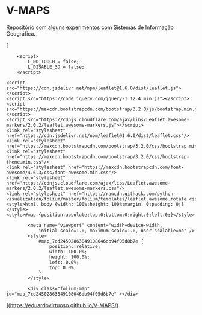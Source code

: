 # V-MAPS
Repositório com alguns experimentos com Sistemas de Informação Geográfica.

[<!DOCTYPE html>
<head>    
    <meta http-equiv="content-type" content="text/html; charset=UTF-8" />
    
        <script>
            L_NO_TOUCH = false;
            L_DISABLE_3D = false;
        </script>
    
    <script src="https://cdn.jsdelivr.net/npm/leaflet@1.6.0/dist/leaflet.js"></script>
    <script src="https://code.jquery.com/jquery-1.12.4.min.js"></script>
    <script src="https://maxcdn.bootstrapcdn.com/bootstrap/3.2.0/js/bootstrap.min.js"></script>
    <script src="https://cdnjs.cloudflare.com/ajax/libs/Leaflet.awesome-markers/2.0.2/leaflet.awesome-markers.js"></script>
    <link rel="stylesheet" href="https://cdn.jsdelivr.net/npm/leaflet@1.6.0/dist/leaflet.css"/>
    <link rel="stylesheet" href="https://maxcdn.bootstrapcdn.com/bootstrap/3.2.0/css/bootstrap.min.css"/>
    <link rel="stylesheet" href="https://maxcdn.bootstrapcdn.com/bootstrap/3.2.0/css/bootstrap-theme.min.css"/>
    <link rel="stylesheet" href="https://maxcdn.bootstrapcdn.com/font-awesome/4.6.3/css/font-awesome.min.css"/>
    <link rel="stylesheet" href="https://cdnjs.cloudflare.com/ajax/libs/Leaflet.awesome-markers/2.0.2/leaflet.awesome-markers.css"/>
    <link rel="stylesheet" href="https://rawcdn.githack.com/python-visualization/folium/master/folium/templates/leaflet.awesome.rotate.css"/>
    <style>html, body {width: 100%;height: 100%;margin: 0;padding: 0;}</style>
    <style>#map {position:absolute;top:0;bottom:0;right:0;left:0;}</style>
    
            <meta name="viewport" content="width=device-width,
                initial-scale=1.0, maximum-scale=1.0, user-scalable=no" />
            <style>
                #map_7cd24502863849108046db94f05d8b7e {
                    position: relative;
                    width: 100.0%;
                    height: 100.0%;
                    left: 0.0%;
                    top: 0.0%;
                }
            </style>
        
</head>
<body>    
    
            <div class="folium-map" id="map_7cd24502863849108046db94f05d8b7e" ></div>
        
</body>
<script>    
    
            var map_7cd24502863849108046db94f05d8b7e = L.map(
                "map_7cd24502863849108046db94f05d8b7e",
                {
                    center: [0, 0],
                    crs: L.CRS.EPSG3857,
                    zoom: 1,
                    zoomControl: true,
                    preferCanvas: false,
                    zoomStarts: 2,
                }
            );

            

        
    
            var tile_layer_84eeca99664c41eab4ffb76cb4c45119 = L.tileLayer(
                "https://{s}.tile.openstreetmap.org/{z}/{x}/{y}.png",
                {"attribution": "Data by \u0026copy; \u003ca href=\"http://openstreetmap.org\"\u003eOpenStreetMap\u003c/a\u003e, under \u003ca href=\"http://www.openstreetmap.org/copyright\"\u003eODbL\u003c/a\u003e.", "detectRetina": false, "maxNativeZoom": 18, "maxZoom": 18, "minZoom": 0, "noWrap": false, "opacity": 1, "subdomains": "abc", "tms": false}
            ).addTo(map_7cd24502863849108046db94f05d8b7e);
        
    
            var marker_78af07b5a43d49bf975f5a01c0670dbc = L.marker(
                [-29.97399055, -51.194029188293065],
                {}
            ).addTo(map_7cd24502863849108046db94f05d8b7e);
        
    
        var popup_c6107c8ed7714913bc638dde691ecddc = L.popup({"maxWidth": "100%"});

        
            var html_f5fc2ead35214876a435db95d52ef36e = $(`<div id="html_f5fc2ead35214876a435db95d52ef36e" style="width: 100.0%; height: 100.0%;">Arena do Grêmio</div>`)[0];
            popup_c6107c8ed7714913bc638dde691ecddc.setContent(html_f5fc2ead35214876a435db95d52ef36e);
        

        marker_78af07b5a43d49bf975f5a01c0670dbc.bindPopup(popup_c6107c8ed7714913bc638dde691ecddc)
        ;

        
    
    
            var marker_0199741d68ab4ceca6edb15fa96a8a07 = L.marker(
                [-27.6512563, -52.26489236225326],
                {}
            ).addTo(map_7cd24502863849108046db94f05d8b7e);
        
    
        var popup_fb651335b66b4535a3fb730bf550dc4b = L.popup({"maxWidth": "100%"});

        
            var html_5d60665d07484d009b60e50ddf705fe1 = $(`<div id="html_5d60665d07484d009b60e50ddf705fe1" style="width: 100.0%; height: 100.0%;">Colosso da Lagoa</div>`)[0];
            popup_fb651335b66b4535a3fb730bf550dc4b.setContent(html_5d60665d07484d009b60e50ddf705fe1);
        

        marker_0199741d68ab4ceca6edb15fa96a8a07.bindPopup(popup_fb651335b66b4535a3fb730bf550dc4b)
        ;

        
    
    
            var marker_cf4d7923d158481cb7fe82cfcd3d6a50 = L.marker(
                [-26.31685525, -48.83349956813208],
                {}
            ).addTo(map_7cd24502863849108046db94f05d8b7e);
        
    
        var popup_83d4717ae0514de5b04564c147cc99fc = L.popup({"maxWidth": "100%"});

        
            var html_aea7b71128fd421694a7fe9e472d374f = $(`<div id="html_aea7b71128fd421694a7fe9e472d374f" style="width: 100.0%; height: 100.0%;">Arena Joinville</div>`)[0];
            popup_83d4717ae0514de5b04564c147cc99fc.setContent(html_aea7b71128fd421694a7fe9e472d374f);
        

        marker_cf4d7923d158481cb7fe82cfcd3d6a50.bindPopup(popup_83d4717ae0514de5b04564c147cc99fc)
        ;

        
    
    
            var marker_d4b1e9902c394593a33d8f10b372ce98 = L.marker(
                [-29.1623097, -51.17623677246522],
                {}
            ).addTo(map_7cd24502863849108046db94f05d8b7e);
        
    
        var popup_4b7102e6d1b4421b82f81dd49d074dd1 = L.popup({"maxWidth": "100%"});

        
            var html_36dabaec4b4e49309ab71751d4e34c3b = $(`<div id="html_36dabaec4b4e49309ab71751d4e34c3b" style="width: 100.0%; height: 100.0%;">Alfredo Jaconi</div>`)[0];
            popup_4b7102e6d1b4421b82f81dd49d074dd1.setContent(html_36dabaec4b4e49309ab71751d4e34c3b);
        

        marker_d4b1e9902c394593a33d8f10b372ce98.bindPopup(popup_4b7102e6d1b4421b82f81dd49d074dd1)
        ;

        
    
    
            var marker_adadf2017b734391831756c5580b6938 = L.marker(
                [-28.684339100000003, -49.36767700483055],
                {}
            ).addTo(map_7cd24502863849108046db94f05d8b7e);
        
    
        var popup_8411c2acbc5d4291aa5d79aea3cb7f21 = L.popup({"maxWidth": "100%"});

        
            var html_e8e1efcc10554d39911ee2c53de572fc = $(`<div id="html_e8e1efcc10554d39911ee2c53de572fc" style="width: 100.0%; height: 100.0%;">Heriberto Hülse</div>`)[0];
            popup_8411c2acbc5d4291aa5d79aea3cb7f21.setContent(html_e8e1efcc10554d39911ee2c53de572fc);
        

        marker_adadf2017b734391831756c5580b6938.bindPopup(popup_8411c2acbc5d4291aa5d79aea3cb7f21)
        ;

        
    
    
            var marker_2e0704185447479592d7d1e3b43174ed = L.marker(
                [-27.58554625, -48.58646580892749],
                {}
            ).addTo(map_7cd24502863849108046db94f05d8b7e);
        
    
        var popup_195e680d9eb247b0889c07c6ab80dd9b = L.popup({"maxWidth": "100%"});

        
            var html_bea0905e6c3f4737a9fe85477e2e9b55 = $(`<div id="html_bea0905e6c3f4737a9fe85477e2e9b55" style="width: 100.0%; height: 100.0%;">Orlando Scarpelli</div>`)[0];
            popup_195e680d9eb247b0889c07c6ab80dd9b.setContent(html_bea0905e6c3f4737a9fe85477e2e9b55);
        

        marker_2e0704185447479592d7d1e3b43174ed.bindPopup(popup_195e680d9eb247b0889c07c6ab80dd9b)
        ;

        
    
    
            var marker_3e8f23cc358f4db495dc2bfa7be7d151 = L.marker(
                [-25.439483199999998, -49.25581718514153],
                {}
            ).addTo(map_7cd24502863849108046db94f05d8b7e);
        
    
        var popup_b37d05b4654249b9991c6d2b1110056e = L.popup({"maxWidth": "100%"});

        
            var html_9fb285fc0fd74926a04e11ae4a5be6df = $(`<div id="html_9fb285fc0fd74926a04e11ae4a5be6df" style="width: 100.0%; height: 100.0%;">Vila Capanema</div>`)[0];
            popup_b37d05b4654249b9991c6d2b1110056e.setContent(html_9fb285fc0fd74926a04e11ae4a5be6df);
        

        marker_3e8f23cc358f4db495dc2bfa7be7d151.bindPopup(popup_b37d05b4654249b9991c6d2b1110056e)
        ;

        
    
    
            var marker_dd748e33fd4d453eae6a2f476e154ace = L.marker(
                [-23.41415195, -51.93803540038412],
                {}
            ).addTo(map_7cd24502863849108046db94f05d8b7e);
        
    
        var popup_faa1ffb363c7469a8d1fff93e5c84b5d = L.popup({"maxWidth": "100%"});

        
            var html_c0f2457ec68747d9874037e73d6aca7a = $(`<div id="html_c0f2457ec68747d9874037e73d6aca7a" style="width: 100.0%; height: 100.0%;">Willie Davids</div>`)[0];
            popup_faa1ffb363c7469a8d1fff93e5c84b5d.setContent(html_c0f2457ec68747d9874037e73d6aca7a);
        

        marker_dd748e33fd4d453eae6a2f476e154ace.bindPopup(popup_faa1ffb363c7469a8d1fff93e5c84b5d)
        ;

        
    
    
            var marker_7a083865415f4b4488e653ceafc124bb = L.marker(
                [-27.10409255, -52.60698180721067],
                {}
            ).addTo(map_7cd24502863849108046db94f05d8b7e);
        
    
        var popup_f2a70ee5c08e4dd6a7e3a7b03c2d11dc = L.popup({"maxWidth": "100%"});

        
            var html_92d581c44bd14ea19d9b22a5214fc278 = $(`<div id="html_92d581c44bd14ea19d9b22a5214fc278" style="width: 100.0%; height: 100.0%;">Arena Condá</div>`)[0];
            popup_f2a70ee5c08e4dd6a7e3a7b03c2d11dc.setContent(html_92d581c44bd14ea19d9b22a5214fc278);
        

        marker_7a083865415f4b4488e653ceafc124bb.bindPopup(popup_f2a70ee5c08e4dd6a7e3a7b03c2d11dc)
        ;

        
    
    
            var marker_62864f6e724a46fe899a6e1e5adbf0af = L.marker(
                [-31.761068299999998, -52.33606216950615],
                {}
            ).addTo(map_7cd24502863849108046db94f05d8b7e);
        
    
        var popup_7c61d31ada4c4c1c99f216e66f386dae = L.popup({"maxWidth": "100%"});

        
            var html_9c3c6742d77647f8853ea16b43e8f483 = $(`<div id="html_9c3c6742d77647f8853ea16b43e8f483" style="width: 100.0%; height: 100.0%;">Boca do Lobo</div>`)[0];
            popup_7c61d31ada4c4c1c99f216e66f386dae.setContent(html_9c3c6742d77647f8853ea16b43e8f483);
        

        marker_62864f6e724a46fe899a6e1e5adbf0af.bindPopup(popup_7c61d31ada4c4c1c99f216e66f386dae)
        ;

        
    
    
            var marker_77c664aeaa88465ebdbe0169cfea7230 = L.marker(
                [-28.28263935, -52.376390700313806],
                {}
            ).addTo(map_7cd24502863849108046db94f05d8b7e);
        
    
        var popup_0a63d26d858f4734b907d7c372740cb3 = L.popup({"maxWidth": "100%"});

        
            var html_ac937387c48e4ac6b1ec559050d7a4be = $(`<div id="html_ac937387c48e4ac6b1ec559050d7a4be" style="width: 100.0%; height: 100.0%;">Vermelhão da Serra</div>`)[0];
            popup_0a63d26d858f4734b907d7c372740cb3.setContent(html_ac937387c48e4ac6b1ec559050d7a4be);
        

        marker_77c664aeaa88465ebdbe0169cfea7230.bindPopup(popup_0a63d26d858f4734b907d7c372740cb3)
        ;

        
    
    
            var marker_823ea3a8083245e5bb495aa3a61b15a9 = L.marker(
                [-29.1536159, -51.53660925529764],
                {}
            ).addTo(map_7cd24502863849108046db94f05d8b7e);
        
    
        var popup_f07c911feef84ba8a25937d78543a056 = L.popup({"maxWidth": "100%"});

        
            var html_7b4b65762f28450e92a6d77856548080 = $(`<div id="html_7b4b65762f28450e92a6d77856548080" style="width: 100.0%; height: 100.0%;">Montanha dos Vinhedos</div>`)[0];
            popup_f07c911feef84ba8a25937d78543a056.setContent(html_7b4b65762f28450e92a6d77856548080);
        

        marker_823ea3a8083245e5bb495aa3a61b15a9.bindPopup(popup_f07c911feef84ba8a25937d78543a056)
        ;

        
    
    
            var marker_555125d1dc4743fa8f2a0a0c4569c0ba = L.marker(
                [-25.116192400000003, -50.15657943685897],
                {}
            ).addTo(map_7cd24502863849108046db94f05d8b7e);
        
    
        var popup_35b2b95bab5d444b870a96a2f3c1247f = L.popup({"maxWidth": "100%"});

        
            var html_eb5ece89d8c44b4c82f25472fd81a124 = $(`<div id="html_eb5ece89d8c44b4c82f25472fd81a124" style="width: 100.0%; height: 100.0%;">Germano Krüger</div>`)[0];
            popup_35b2b95bab5d444b870a96a2f3c1247f.setContent(html_eb5ece89d8c44b4c82f25472fd81a124);
        

        marker_555125d1dc4743fa8f2a0a0c4569c0ba.bindPopup(popup_35b2b95bab5d444b870a96a2f3c1247f)
        ;

        
    
    
            var marker_b3b51e5059f3428e8d88d762cca3d12f = L.marker(
                [-30.0654898, -51.23491778159686],
                {}
            ).addTo(map_7cd24502863849108046db94f05d8b7e);
        
    
        var popup_8176df1b52284df386639f2aaf2a0426 = L.popup({"maxWidth": "100%"});

        
            var html_f3b2cdc34279402a8d846c0c3e481887 = $(`<div id="html_f3b2cdc34279402a8d846c0c3e481887" style="width: 100.0%; height: 100.0%;">Beira-Rio</div>`)[0];
            popup_8176df1b52284df386639f2aaf2a0426.setContent(html_f3b2cdc34279402a8d846c0c3e481887);
        

        marker_b3b51e5059f3428e8d88d762cca3d12f.bindPopup(popup_8176df1b52284df386639f2aaf2a0426)
        ;

        
    
    
            var marker_267ab79de34244e5bf35d417d407e1ec = L.marker(
                [-25.4484176, -49.27685626521088],
                {}
            ).addTo(map_7cd24502863849108046db94f05d8b7e);
        
    
        var popup_ac49102fef88410abab4e0a9a9c198c1 = L.popup({"maxWidth": "100%"});

        
            var html_f1704558d718493ba7789c9a4a5b1304 = $(`<div id="html_f1704558d718493ba7789c9a4a5b1304" style="width: 100.0%; height: 100.0%;">Arena da Baixada</div>`)[0];
            popup_ac49102fef88410abab4e0a9a9c198c1.setContent(html_f1704558d718493ba7789c9a4a5b1304);
        

        marker_267ab79de34244e5bf35d417d407e1ec.bindPopup(popup_ac49102fef88410abab4e0a9a9c198c1)
        ;

        
    
    
            var marker_4c321ac3feab4a28bb071795392c4731 = L.marker(
                [-25.421417650000002, -49.25972893497825],
                {}
            ).addTo(map_7cd24502863849108046db94f05d8b7e);
        
    
        var popup_1b9f9265dbac459a83cbaf766e66a56f = L.popup({"maxWidth": "100%"});

        
            var html_c40bf6e5a6b14ed1af81f512c400737f = $(`<div id="html_c40bf6e5a6b14ed1af81f512c400737f" style="width: 100.0%; height: 100.0%;">Couto Pereira</div>`)[0];
            popup_1b9f9265dbac459a83cbaf766e66a56f.setContent(html_c40bf6e5a6b14ed1af81f512c400737f);
        

        marker_4c321ac3feab4a28bb071795392c4731.bindPopup(popup_1b9f9265dbac459a83cbaf766e66a56f)
        ;

        
    
    
            var marker_fe6734accfce409192353fe6a9dbe3c5 = L.marker(
                [-23.283655, -51.1642694],
                {}
            ).addTo(map_7cd24502863849108046db94f05d8b7e);
        
    
        var popup_76d17267d2414a6892988a0be0c1a6bb = L.popup({"maxWidth": "100%"});

        
            var html_10a7c194e934486499fe8be2af54e852 = $(`<div id="html_10a7c194e934486499fe8be2af54e852" style="width: 100.0%; height: 100.0%;">Estádio do Café</div>`)[0];
            popup_76d17267d2414a6892988a0be0c1a6bb.setContent(html_10a7c194e934486499fe8be2af54e852);
        

        marker_fe6734accfce409192353fe6a9dbe3c5.bindPopup(popup_76d17267d2414a6892988a0be0c1a6bb)
        ;

        
    
    
            var marker_ef74c2bfa2c7462c95b1a72dd77e8469 = L.marker(
                [-24.9712386, -53.5060716],
                {}
            ).addTo(map_7cd24502863849108046db94f05d8b7e);
        
    
        var popup_850b47d550da4f18abc15cc1112c6385 = L.popup({"maxWidth": "100%"});

        
            var html_3214f8ce2ec04ce6a0796b957a4ade4d = $(`<div id="html_3214f8ce2ec04ce6a0796b957a4ade4d" style="width: 100.0%; height: 100.0%;">Regional Arnaldo Busatto</div>`)[0];
            popup_850b47d550da4f18abc15cc1112c6385.setContent(html_3214f8ce2ec04ce6a0796b957a4ade4d);
        

        marker_ef74c2bfa2c7462c95b1a72dd77e8469.bindPopup(popup_850b47d550da4f18abc15cc1112c6385)
        ;

        
    
    
            var marker_3fb8bec54cdb40f2abe19575b8541462 = L.marker(
                [-29.1670064, -51.1977841],
                {}
            ).addTo(map_7cd24502863849108046db94f05d8b7e);
        
    
        var popup_4cca133a1c5340cea73a7fb0fad27e2b = L.popup({"maxWidth": "100%"});

        
            var html_edd1c16c6eab4d60bc6fb4e8927ebfcf = $(`<div id="html_edd1c16c6eab4d60bc6fb4e8927ebfcf" style="width: 100.0%; height: 100.0%;">Centenário</div>`)[0];
            popup_4cca133a1c5340cea73a7fb0fad27e2b.setContent(html_edd1c16c6eab4d60bc6fb4e8927ebfcf);
        

        marker_3fb8bec54cdb40f2abe19575b8541462.bindPopup(popup_4cca133a1c5340cea73a7fb0fad27e2b)
        ;

        
    
    
            var marker_ab0d05d9b1a349da809fd1119fc937f1 = L.marker(
                [-27.6640339, -48.5386679],
                {}
            ).addTo(map_7cd24502863849108046db94f05d8b7e);
        
    
        var popup_b9574f2a9c0c419496b8defc7e9073e5 = L.popup({"maxWidth": "100%"});

        
            var html_6c70cb61ab094bca9d7bfa08ab9d8074 = $(`<div id="html_6c70cb61ab094bca9d7bfa08ab9d8074" style="width: 100.0%; height: 100.0%;">Ressacada</div>`)[0];
            popup_b9574f2a9c0c419496b8defc7e9073e5.setContent(html_6c70cb61ab094bca9d7bfa08ab9d8074);
        

        marker_ab0d05d9b1a349da809fd1119fc937f1.bindPopup(popup_b9574f2a9c0c419496b8defc7e9073e5)
        ;

        
    
    
            var marker_ed49444b7b10494dbfbcee806cfd14ae = L.marker(
                [-24.725387, -53.7542582],
                {}
            ).addTo(map_7cd24502863849108046db94f05d8b7e);
        
    
        var popup_7a528e0fab9b481db1d931811ff9a5dc = L.popup({"maxWidth": "100%"});

        
            var html_0f595a3e63624cdea4042e3edb22247b = $(`<div id="html_0f595a3e63624cdea4042e3edb22247b" style="width: 100.0%; height: 100.0%;">14 de Dezembro</div>`)[0];
            popup_7a528e0fab9b481db1d931811ff9a5dc.setContent(html_0f595a3e63624cdea4042e3edb22247b);
        

        marker_ed49444b7b10494dbfbcee806cfd14ae.bindPopup(popup_7a528e0fab9b481db1d931811ff9a5dc)
        ;

        
    
    
            var marker_ebf245630f5a4d0e89bd6f4fc501e552 = L.marker(
                [-25.5230817, -49.2320156],
                {}
            ).addTo(map_7cd24502863849108046db94f05d8b7e);
        
    
        var popup_22e509a76d824bf1bb5ed7cd400be7cd = L.popup({"maxWidth": "100%"});

        
            var html_79549dee3c4c49e58370ab726f6ca52a = $(`<div id="html_79549dee3c4c49e58370ab726f6ca52a" style="width: 100.0%; height: 100.0%;">Érton Coelho Queiroz</div>`)[0];
            popup_22e509a76d824bf1bb5ed7cd400be7cd.setContent(html_79549dee3c4c49e58370ab726f6ca52a);
        

        marker_ebf245630f5a4d0e89bd6f4fc501e552.bindPopup(popup_22e509a76d824bf1bb5ed7cd400be7cd)
        ;

        
    
    
            var marker_8d40fd544c554e4d9847d8e0bb9330f6 = L.marker(
                [-29.9103393, -51.1656685],
                {}
            ).addTo(map_7cd24502863849108046db94f05d8b7e);
        
    
        var popup_fec16ca8bc6e4dd486a51e0003c85279 = L.popup({"maxWidth": "100%"});

        
            var html_c9a3018cbe9d425db43572777ae3cdae = $(`<div id="html_c9a3018cbe9d425db43572777ae3cdae" style="width: 100.0%; height: 100.0%;">Complexo Esportivo da Ulbra</div>`)[0];
            popup_fec16ca8bc6e4dd486a51e0003c85279.setContent(html_c9a3018cbe9d425db43572777ae3cdae);
        

        marker_8d40fd544c554e4d9847d8e0bb9330f6.bindPopup(popup_fec16ca8bc6e4dd486a51e0003c85279)
        ;

        
    
    
            var marker_87bd7f3eb3b34a65aa8444bc4e8a03e8 = L.marker(
                [-29.97399055, -51.194029188293065],
                {}
            ).addTo(map_7cd24502863849108046db94f05d8b7e);
        
    
        var popup_55ebf9579dde47e8b19f7b277cee53ea = L.popup({"maxWidth": "100%"});

        
            var html_95b3ccdb69e44abd8fe7fcd26061d0a5 = $(`<div id="html_95b3ccdb69e44abd8fe7fcd26061d0a5" style="width: 100.0%; height: 100.0%;">Arena do Grêmio<br><br>Capacidade55662</div>`)[0];
            popup_55ebf9579dde47e8b19f7b277cee53ea.setContent(html_95b3ccdb69e44abd8fe7fcd26061d0a5);
        

        marker_87bd7f3eb3b34a65aa8444bc4e8a03e8.bindPopup(popup_55ebf9579dde47e8b19f7b277cee53ea)
        ;

        
    
    
            var marker_111db6191b7742cda724154e2335ef3a = L.marker(
                [-27.6512563, -52.26489236225326],
                {}
            ).addTo(map_7cd24502863849108046db94f05d8b7e);
        
    
        var popup_f2db335a848c4402a4079cbe1a0bcdf7 = L.popup({"maxWidth": "100%"});

        
            var html_6b2952c27e744a9a992cd08b7ba2492c = $(`<div id="html_6b2952c27e744a9a992cd08b7ba2492c" style="width: 100.0%; height: 100.0%;">Colosso da Lagoa<br><br>Capacidade22000</div>`)[0];
            popup_f2db335a848c4402a4079cbe1a0bcdf7.setContent(html_6b2952c27e744a9a992cd08b7ba2492c);
        

        marker_111db6191b7742cda724154e2335ef3a.bindPopup(popup_f2db335a848c4402a4079cbe1a0bcdf7)
        ;

        
    
    
            var marker_069d0e10edd444609a94393efffa346f = L.marker(
                [-26.31685525, -48.83349956813208],
                {}
            ).addTo(map_7cd24502863849108046db94f05d8b7e);
        
    
        var popup_98ea14be473a47eb881f9f6d445b344e = L.popup({"maxWidth": "100%"});

        
            var html_9f4bd3ee588942b7af51c4292eee90a8 = $(`<div id="html_9f4bd3ee588942b7af51c4292eee90a8" style="width: 100.0%; height: 100.0%;">Arena Joinville<br><br>Capacidade20160</div>`)[0];
            popup_98ea14be473a47eb881f9f6d445b344e.setContent(html_9f4bd3ee588942b7af51c4292eee90a8);
        

        marker_069d0e10edd444609a94393efffa346f.bindPopup(popup_98ea14be473a47eb881f9f6d445b344e)
        ;

        
    
    
            var marker_b8a495a442a6434aa2cedc28c55cd9b6 = L.marker(
                [-29.1623097, -51.17623677246522],
                {}
            ).addTo(map_7cd24502863849108046db94f05d8b7e);
        
    
        var popup_e01975a822864d59a0f888ac5a668125 = L.popup({"maxWidth": "100%"});

        
            var html_c1ce94efdbe2458aae4332f38c4694d5 = $(`<div id="html_c1ce94efdbe2458aae4332f38c4694d5" style="width: 100.0%; height: 100.0%;">Alfredo Jaconi<br><br>Capacidade19924</div>`)[0];
            popup_e01975a822864d59a0f888ac5a668125.setContent(html_c1ce94efdbe2458aae4332f38c4694d5);
        

        marker_b8a495a442a6434aa2cedc28c55cd9b6.bindPopup(popup_e01975a822864d59a0f888ac5a668125)
        ;

        
    
    
            var marker_51a25c820cfe4311873b8fa9b13b7be1 = L.marker(
                [-28.684339100000003, -49.36767700483055],
                {}
            ).addTo(map_7cd24502863849108046db94f05d8b7e);
        
    
        var popup_eb42d0d9b3944598a40d8b4741fd4992 = L.popup({"maxWidth": "100%"});

        
            var html_72d9812975bf4fa48ed5c23ec5ddac7a = $(`<div id="html_72d9812975bf4fa48ed5c23ec5ddac7a" style="width: 100.0%; height: 100.0%;">Heriberto Hülse<br><br>Capacidade19900</div>`)[0];
            popup_eb42d0d9b3944598a40d8b4741fd4992.setContent(html_72d9812975bf4fa48ed5c23ec5ddac7a);
        

        marker_51a25c820cfe4311873b8fa9b13b7be1.bindPopup(popup_eb42d0d9b3944598a40d8b4741fd4992)
        ;

        
    
    
            var marker_2815a0c5adea4634aac7dfeccb193eb5 = L.marker(
                [-27.58554625, -48.58646580892749],
                {}
            ).addTo(map_7cd24502863849108046db94f05d8b7e);
        
    
        var popup_f998b2682aea4b80b9d993cd99c8d10f = L.popup({"maxWidth": "100%"});

        
            var html_95cf26f88d1f4d63800fa881e6f24293 = $(`<div id="html_95cf26f88d1f4d63800fa881e6f24293" style="width: 100.0%; height: 100.0%;">Orlando Scarpelli<br><br>Capacidade19584</div>`)[0];
            popup_f998b2682aea4b80b9d993cd99c8d10f.setContent(html_95cf26f88d1f4d63800fa881e6f24293);
        

        marker_2815a0c5adea4634aac7dfeccb193eb5.bindPopup(popup_f998b2682aea4b80b9d993cd99c8d10f)
        ;

        
    
    
            var marker_b75d5536efe441aa90745bc758518e66 = L.marker(
                [-25.439483199999998, -49.25581718514153],
                {}
            ).addTo(map_7cd24502863849108046db94f05d8b7e);
        
    
        var popup_fa9a3fee26bc4385a1ca2ac481b288b2 = L.popup({"maxWidth": "100%"});

        
            var html_be26a76800384a7a8ace2ab8245e6fc4 = $(`<div id="html_be26a76800384a7a8ace2ab8245e6fc4" style="width: 100.0%; height: 100.0%;">Vila Capanema<br><br>Capacidade17140</div>`)[0];
            popup_fa9a3fee26bc4385a1ca2ac481b288b2.setContent(html_be26a76800384a7a8ace2ab8245e6fc4);
        

        marker_b75d5536efe441aa90745bc758518e66.bindPopup(popup_fa9a3fee26bc4385a1ca2ac481b288b2)
        ;

        
    
    
            var marker_c229256514744218ab3a76e6ec8c3a1d = L.marker(
                [-23.41415195, -51.93803540038412],
                {}
            ).addTo(map_7cd24502863849108046db94f05d8b7e);
        
    
        var popup_cc0b80f99b5e4693a0dac87257372058 = L.popup({"maxWidth": "100%"});

        
            var html_a5bc3fdbd79940c3bd73a6ea8c2e0791 = $(`<div id="html_a5bc3fdbd79940c3bd73a6ea8c2e0791" style="width: 100.0%; height: 100.0%;">Willie Davids<br><br>Capacidade16226</div>`)[0];
            popup_cc0b80f99b5e4693a0dac87257372058.setContent(html_a5bc3fdbd79940c3bd73a6ea8c2e0791);
        

        marker_c229256514744218ab3a76e6ec8c3a1d.bindPopup(popup_cc0b80f99b5e4693a0dac87257372058)
        ;

        
    
    
            var marker_70e785d2b2664d4c9f50b8f733190654 = L.marker(
                [-27.10409255, -52.60698180721067],
                {}
            ).addTo(map_7cd24502863849108046db94f05d8b7e);
        
    
        var popup_62f5b55b12854bfcba15bb26c1b05ade = L.popup({"maxWidth": "100%"});

        
            var html_6e3e3abb3caa406ba830e08dd789eee5 = $(`<div id="html_6e3e3abb3caa406ba830e08dd789eee5" style="width: 100.0%; height: 100.0%;">Arena Condá<br><br>Capacidade15765</div>`)[0];
            popup_62f5b55b12854bfcba15bb26c1b05ade.setContent(html_6e3e3abb3caa406ba830e08dd789eee5);
        

        marker_70e785d2b2664d4c9f50b8f733190654.bindPopup(popup_62f5b55b12854bfcba15bb26c1b05ade)
        ;

        
    
    
            var marker_810d9aa86a89417ab76f16ce828ab50e = L.marker(
                [-31.761068299999998, -52.33606216950615],
                {}
            ).addTo(map_7cd24502863849108046db94f05d8b7e);
        
    
        var popup_47af78cbd6d04a0ebacf2783b01bef40 = L.popup({"maxWidth": "100%"});

        
            var html_8efb97d1c8764f93ba4ef2fe10a6cef9 = $(`<div id="html_8efb97d1c8764f93ba4ef2fe10a6cef9" style="width: 100.0%; height: 100.0%;">Boca do Lobo<br><br>Capacidade15478</div>`)[0];
            popup_47af78cbd6d04a0ebacf2783b01bef40.setContent(html_8efb97d1c8764f93ba4ef2fe10a6cef9);
        

        marker_810d9aa86a89417ab76f16ce828ab50e.bindPopup(popup_47af78cbd6d04a0ebacf2783b01bef40)
        ;

        
    
    
            var marker_18f16c85e1414cccad7878415b61cd2e = L.marker(
                [-28.28263935, -52.376390700313806],
                {}
            ).addTo(map_7cd24502863849108046db94f05d8b7e);
        
    
        var popup_c16d79eb6c154174933ca4e82974660a = L.popup({"maxWidth": "100%"});

        
            var html_17ad794ed8b742069e44d4c2a3e5255a = $(`<div id="html_17ad794ed8b742069e44d4c2a3e5255a" style="width: 100.0%; height: 100.0%;">Vermelhão da Serra<br><br>Capacidade15000</div>`)[0];
            popup_c16d79eb6c154174933ca4e82974660a.setContent(html_17ad794ed8b742069e44d4c2a3e5255a);
        

        marker_18f16c85e1414cccad7878415b61cd2e.bindPopup(popup_c16d79eb6c154174933ca4e82974660a)
        ;

        
    
    
            var marker_cf57e39b22ba492789c98247e1192c0e = L.marker(
                [-29.1536159, -51.53660925529764],
                {}
            ).addTo(map_7cd24502863849108046db94f05d8b7e);
        
    
        var popup_0002d4ff2ec54c8fbe080e9f3906e7c6 = L.popup({"maxWidth": "100%"});

        
            var html_7da009cdbe204880a2fddeec5ecf6f53 = $(`<div id="html_7da009cdbe204880a2fddeec5ecf6f53" style="width: 100.0%; height: 100.0%;">Montanha dos Vinhedos<br><br>Capacidade12859</div>`)[0];
            popup_0002d4ff2ec54c8fbe080e9f3906e7c6.setContent(html_7da009cdbe204880a2fddeec5ecf6f53);
        

        marker_cf57e39b22ba492789c98247e1192c0e.bindPopup(popup_0002d4ff2ec54c8fbe080e9f3906e7c6)
        ;

        
    
    
            var marker_f1aefd4ddfe24f70b7d8175e9493e460 = L.marker(
                [-25.116192400000003, -50.15657943685897],
                {}
            ).addTo(map_7cd24502863849108046db94f05d8b7e);
        
    
        var popup_e478667a2b8e4c9dadf5578a64c0926c = L.popup({"maxWidth": "100%"});

        
            var html_4772fe9f95a44f249d8d89819d81d60e = $(`<div id="html_4772fe9f95a44f249d8d89819d81d60e" style="width: 100.0%; height: 100.0%;">Germano Krüger<br><br>Capacidade10632</div>`)[0];
            popup_e478667a2b8e4c9dadf5578a64c0926c.setContent(html_4772fe9f95a44f249d8d89819d81d60e);
        

        marker_f1aefd4ddfe24f70b7d8175e9493e460.bindPopup(popup_e478667a2b8e4c9dadf5578a64c0926c)
        ;

        
    
    
            var marker_45b9c51bd7c047b5a73eb66799d4623d = L.marker(
                [-30.0654898, -51.23491778159686],
                {}
            ).addTo(map_7cd24502863849108046db94f05d8b7e);
        
    
        var popup_bd6ea656a10141f9ab78f0bbf9b30b8e = L.popup({"maxWidth": "100%"});

        
            var html_36975566b4874b34bbe42ab5c265e189 = $(`<div id="html_36975566b4874b34bbe42ab5c265e189" style="width: 100.0%; height: 100.0%;">Beira-Rio<br><br>Capacidade50128</div>`)[0];
            popup_bd6ea656a10141f9ab78f0bbf9b30b8e.setContent(html_36975566b4874b34bbe42ab5c265e189);
        

        marker_45b9c51bd7c047b5a73eb66799d4623d.bindPopup(popup_bd6ea656a10141f9ab78f0bbf9b30b8e)
        ;

        
    
    
            var marker_70e7c7b038a24984bb3672018cef7bdd = L.marker(
                [-25.4484176, -49.27685626521088],
                {}
            ).addTo(map_7cd24502863849108046db94f05d8b7e);
        
    
        var popup_5473521a43444e31bcb993e89d6c140a = L.popup({"maxWidth": "100%"});

        
            var html_8a6207ee48ec436f9c77eaabfe0de054 = $(`<div id="html_8a6207ee48ec436f9c77eaabfe0de054" style="width: 100.0%; height: 100.0%;">Arena da Baixada<br><br>Capacidade42372</div>`)[0];
            popup_5473521a43444e31bcb993e89d6c140a.setContent(html_8a6207ee48ec436f9c77eaabfe0de054);
        

        marker_70e7c7b038a24984bb3672018cef7bdd.bindPopup(popup_5473521a43444e31bcb993e89d6c140a)
        ;

        
    
    
            var marker_30c1cc4409ca4c819eb1c8e9f97b9b64 = L.marker(
                [-25.421417650000002, -49.25972893497825],
                {}
            ).addTo(map_7cd24502863849108046db94f05d8b7e);
        
    
        var popup_b642a9c0f3d649c4bb7342508ad3003d = L.popup({"maxWidth": "100%"});

        
            var html_ab00a0e3fdb241db85234bf7dd531dd5 = $(`<div id="html_ab00a0e3fdb241db85234bf7dd531dd5" style="width: 100.0%; height: 100.0%;">Couto Pereira<br><br>Capacidade40501</div>`)[0];
            popup_b642a9c0f3d649c4bb7342508ad3003d.setContent(html_ab00a0e3fdb241db85234bf7dd531dd5);
        

        marker_30c1cc4409ca4c819eb1c8e9f97b9b64.bindPopup(popup_b642a9c0f3d649c4bb7342508ad3003d)
        ;

        
    
    
            var marker_e351d77738d54117b15ddeb4f9975442 = L.marker(
                [-23.283655, -51.1642694],
                {}
            ).addTo(map_7cd24502863849108046db94f05d8b7e);
        
    
        var popup_7c11f4131d194399a43aaa448130b1bd = L.popup({"maxWidth": "100%"});

        
            var html_7924f6242be441afb968c08caa6bf171 = $(`<div id="html_7924f6242be441afb968c08caa6bf171" style="width: 100.0%; height: 100.0%;">Estádio do Café<br><br>Capacidade30000</div>`)[0];
            popup_7c11f4131d194399a43aaa448130b1bd.setContent(html_7924f6242be441afb968c08caa6bf171);
        

        marker_e351d77738d54117b15ddeb4f9975442.bindPopup(popup_7c11f4131d194399a43aaa448130b1bd)
        ;

        
    
    
            var marker_4b7a47b17fd843c6a6803c6da5b67a2c = L.marker(
                [-24.9712386, -53.5060716],
                {}
            ).addTo(map_7cd24502863849108046db94f05d8b7e);
        
    
        var popup_af948426f8bd44b6a237779a2fbda674 = L.popup({"maxWidth": "100%"});

        
            var html_4a283ccaf3884bfe9a401c4a4b920810 = $(`<div id="html_4a283ccaf3884bfe9a401c4a4b920810" style="width: 100.0%; height: 100.0%;">Regional Arnaldo Busatto<br><br>Capacidade25000</div>`)[0];
            popup_af948426f8bd44b6a237779a2fbda674.setContent(html_4a283ccaf3884bfe9a401c4a4b920810);
        

        marker_4b7a47b17fd843c6a6803c6da5b67a2c.bindPopup(popup_af948426f8bd44b6a237779a2fbda674)
        ;

        
    
    
            var marker_d338425f396f4550b18f083614c8e3dd = L.marker(
                [-29.1670064, -51.1977841],
                {}
            ).addTo(map_7cd24502863849108046db94f05d8b7e);
        
    
        var popup_199977d3f29640008bf0f89dc3828696 = L.popup({"maxWidth": "100%"});

        
            var html_7d9dda490566452885bd27b6d7cd6476 = $(`<div id="html_7d9dda490566452885bd27b6d7cd6476" style="width: 100.0%; height: 100.0%;">Centenário<br><br>Capacidade22131</div>`)[0];
            popup_199977d3f29640008bf0f89dc3828696.setContent(html_7d9dda490566452885bd27b6d7cd6476);
        

        marker_d338425f396f4550b18f083614c8e3dd.bindPopup(popup_199977d3f29640008bf0f89dc3828696)
        ;

        
    
    
            var marker_d989f7c96c084bf2b3f3cf733586e42b = L.marker(
                [-27.6640339, -48.5386679],
                {}
            ).addTo(map_7cd24502863849108046db94f05d8b7e);
        
    
        var popup_ebd057634d674f389086323033c1d53f = L.popup({"maxWidth": "100%"});

        
            var html_530079adcf294cbd84c50ef8b89223e5 = $(`<div id="html_530079adcf294cbd84c50ef8b89223e5" style="width: 100.0%; height: 100.0%;">Ressacada<br><br>Capacidade17826</div>`)[0];
            popup_ebd057634d674f389086323033c1d53f.setContent(html_530079adcf294cbd84c50ef8b89223e5);
        

        marker_d989f7c96c084bf2b3f3cf733586e42b.bindPopup(popup_ebd057634d674f389086323033c1d53f)
        ;

        
    
    
            var marker_9c9d80e3d4294503a07b3e1f34c2b2c2 = L.marker(
                [-24.725387, -53.7542582],
                {}
            ).addTo(map_7cd24502863849108046db94f05d8b7e);
        
    
        var popup_1c20c5483788481886e72783e62f1e18 = L.popup({"maxWidth": "100%"});

        
            var html_d64e9e6c78114cad891d1971d1ca19fa = $(`<div id="html_d64e9e6c78114cad891d1971d1ca19fa" style="width: 100.0%; height: 100.0%;">14 de Dezembro<br><br>Capacidade12500</div>`)[0];
            popup_1c20c5483788481886e72783e62f1e18.setContent(html_d64e9e6c78114cad891d1971d1ca19fa);
        

        marker_9c9d80e3d4294503a07b3e1f34c2b2c2.bindPopup(popup_1c20c5483788481886e72783e62f1e18)
        ;

        
    
    
            var marker_51f11959aca54e238d9aa405dd8982e3 = L.marker(
                [-25.5230817, -49.2320156],
                {}
            ).addTo(map_7cd24502863849108046db94f05d8b7e);
        
    
        var popup_d4e11f2bbd454b31ab018f560292b0a9 = L.popup({"maxWidth": "100%"});

        
            var html_fac3dcc8e9484e73acc6687e5c369fb7 = $(`<div id="html_fac3dcc8e9484e73acc6687e5c369fb7" style="width: 100.0%; height: 100.0%;">Érton Coelho Queiroz<br><br>Capacidade10000</div>`)[0];
            popup_d4e11f2bbd454b31ab018f560292b0a9.setContent(html_fac3dcc8e9484e73acc6687e5c369fb7);
        

        marker_51f11959aca54e238d9aa405dd8982e3.bindPopup(popup_d4e11f2bbd454b31ab018f560292b0a9)
        ;

        
    
    
            var marker_f350e424c1854ee9858d57eec5ad9530 = L.marker(
                [-29.9103393, -51.1656685],
                {}
            ).addTo(map_7cd24502863849108046db94f05d8b7e);
        
    
        var popup_c1880c5029d041518fe47ee5102e8f89 = L.popup({"maxWidth": "100%"});

        
            var html_883a8dad22b944af98a63fc2c8cd2603 = $(`<div id="html_883a8dad22b944af98a63fc2c8cd2603" style="width: 100.0%; height: 100.0%;">Complexo Esportivo da Ulbra<br><br>Capacidade10000</div>`)[0];
            popup_c1880c5029d041518fe47ee5102e8f89.setContent(html_883a8dad22b944af98a63fc2c8cd2603);
        

        marker_f350e424c1854ee9858d57eec5ad9530.bindPopup(popup_c1880c5029d041518fe47ee5102e8f89)
        ;

        
    
    
            var marker_c263d29aec4a468fad117c1f61432076 = L.marker(
                [-29.97399055, -51.194029188293065],
                {}
            ).addTo(map_7cd24502863849108046db94f05d8b7e);
        
    
        var popup_60ec3830d4c14a038109780704580d02 = L.popup({"maxWidth": "100%"});

        
            var html_2757608bbece4d9a8dab70b059a23261 = $(`<div id="html_2757608bbece4d9a8dab70b059a23261" style="width: 100.0%; height: 100.0%;">Arena do Grêmio<br><br>Capacidade: 55662</div>`)[0];
            popup_60ec3830d4c14a038109780704580d02.setContent(html_2757608bbece4d9a8dab70b059a23261);
        

        marker_c263d29aec4a468fad117c1f61432076.bindPopup(popup_60ec3830d4c14a038109780704580d02)
        ;

        
    
    
            var marker_5500531167a544ebbb5cd7e61c515e12 = L.marker(
                [-27.6512563, -52.26489236225326],
                {}
            ).addTo(map_7cd24502863849108046db94f05d8b7e);
        
    
        var popup_adbd11549af1477b805e0c8d3f764fd3 = L.popup({"maxWidth": "100%"});

        
            var html_e715ae7c05c04178b012f5975240ceaa = $(`<div id="html_e715ae7c05c04178b012f5975240ceaa" style="width: 100.0%; height: 100.0%;">Colosso da Lagoa<br><br>Capacidade: 22000</div>`)[0];
            popup_adbd11549af1477b805e0c8d3f764fd3.setContent(html_e715ae7c05c04178b012f5975240ceaa);
        

        marker_5500531167a544ebbb5cd7e61c515e12.bindPopup(popup_adbd11549af1477b805e0c8d3f764fd3)
        ;

        
    
    
            var marker_4e08e858f89d46b186e15563bc42611c = L.marker(
                [-26.31685525, -48.83349956813208],
                {}
            ).addTo(map_7cd24502863849108046db94f05d8b7e);
        
    
        var popup_6eeaa14d9c8747cfa1b54fbaa1600dd8 = L.popup({"maxWidth": "100%"});

        
            var html_f609c746db4d4fc1af19c25da3b36d69 = $(`<div id="html_f609c746db4d4fc1af19c25da3b36d69" style="width: 100.0%; height: 100.0%;">Arena Joinville<br><br>Capacidade: 20160</div>`)[0];
            popup_6eeaa14d9c8747cfa1b54fbaa1600dd8.setContent(html_f609c746db4d4fc1af19c25da3b36d69);
        

        marker_4e08e858f89d46b186e15563bc42611c.bindPopup(popup_6eeaa14d9c8747cfa1b54fbaa1600dd8)
        ;

        
    
    
            var marker_751cd26c7cbb49c39be84584bd98e26f = L.marker(
                [-29.1623097, -51.17623677246522],
                {}
            ).addTo(map_7cd24502863849108046db94f05d8b7e);
        
    
        var popup_0439d81951374b95a036514df7080e94 = L.popup({"maxWidth": "100%"});

        
            var html_c9a939d98b824149841fbc0a2b60d6ac = $(`<div id="html_c9a939d98b824149841fbc0a2b60d6ac" style="width: 100.0%; height: 100.0%;">Alfredo Jaconi<br><br>Capacidade: 19924</div>`)[0];
            popup_0439d81951374b95a036514df7080e94.setContent(html_c9a939d98b824149841fbc0a2b60d6ac);
        

        marker_751cd26c7cbb49c39be84584bd98e26f.bindPopup(popup_0439d81951374b95a036514df7080e94)
        ;

        
    
    
            var marker_bbccb6a54a244bc0adc95c0b83375edc = L.marker(
                [-28.684339100000003, -49.36767700483055],
                {}
            ).addTo(map_7cd24502863849108046db94f05d8b7e);
        
    
        var popup_af844f3a04f640ecb85f787afd55544a = L.popup({"maxWidth": "100%"});

        
            var html_eedb056ea29b4becb0b66bff1b1af358 = $(`<div id="html_eedb056ea29b4becb0b66bff1b1af358" style="width: 100.0%; height: 100.0%;">Heriberto Hülse<br><br>Capacidade: 19900</div>`)[0];
            popup_af844f3a04f640ecb85f787afd55544a.setContent(html_eedb056ea29b4becb0b66bff1b1af358);
        

        marker_bbccb6a54a244bc0adc95c0b83375edc.bindPopup(popup_af844f3a04f640ecb85f787afd55544a)
        ;

        
    
    
            var marker_a8866ac9256a4199977c4c323aeff218 = L.marker(
                [-27.58554625, -48.58646580892749],
                {}
            ).addTo(map_7cd24502863849108046db94f05d8b7e);
        
    
        var popup_d22ba9c11217495d97d9908f92c1c6fd = L.popup({"maxWidth": "100%"});

        
            var html_d39c0c6b0fc446a2859aefa7b49160c9 = $(`<div id="html_d39c0c6b0fc446a2859aefa7b49160c9" style="width: 100.0%; height: 100.0%;">Orlando Scarpelli<br><br>Capacidade: 19584</div>`)[0];
            popup_d22ba9c11217495d97d9908f92c1c6fd.setContent(html_d39c0c6b0fc446a2859aefa7b49160c9);
        

        marker_a8866ac9256a4199977c4c323aeff218.bindPopup(popup_d22ba9c11217495d97d9908f92c1c6fd)
        ;

        
    
    
            var marker_93d59be491b84fe49ddd5e4c4f9d8cd8 = L.marker(
                [-25.439483199999998, -49.25581718514153],
                {}
            ).addTo(map_7cd24502863849108046db94f05d8b7e);
        
    
        var popup_c836de065a994c9e80d9da438fd4be49 = L.popup({"maxWidth": "100%"});

        
            var html_cac4fb07eefc4598a502137f8fe3e7a3 = $(`<div id="html_cac4fb07eefc4598a502137f8fe3e7a3" style="width: 100.0%; height: 100.0%;">Vila Capanema<br><br>Capacidade: 17140</div>`)[0];
            popup_c836de065a994c9e80d9da438fd4be49.setContent(html_cac4fb07eefc4598a502137f8fe3e7a3);
        

        marker_93d59be491b84fe49ddd5e4c4f9d8cd8.bindPopup(popup_c836de065a994c9e80d9da438fd4be49)
        ;

        
    
    
            var marker_391a5a6c19cc4420b82f5d0508c117ea = L.marker(
                [-23.41415195, -51.93803540038412],
                {}
            ).addTo(map_7cd24502863849108046db94f05d8b7e);
        
    
        var popup_9407d86addad40b8bbc3d11960e01c79 = L.popup({"maxWidth": "100%"});

        
            var html_856a926c57b7464ba35f9a7c77db076a = $(`<div id="html_856a926c57b7464ba35f9a7c77db076a" style="width: 100.0%; height: 100.0%;">Willie Davids<br><br>Capacidade: 16226</div>`)[0];
            popup_9407d86addad40b8bbc3d11960e01c79.setContent(html_856a926c57b7464ba35f9a7c77db076a);
        

        marker_391a5a6c19cc4420b82f5d0508c117ea.bindPopup(popup_9407d86addad40b8bbc3d11960e01c79)
        ;

        
    
    
            var marker_0359f5fe82e4491bbebfad05a68d682e = L.marker(
                [-27.10409255, -52.60698180721067],
                {}
            ).addTo(map_7cd24502863849108046db94f05d8b7e);
        
    
        var popup_c360e9d1811b4bb5a044a91bbdbafa7a = L.popup({"maxWidth": "100%"});

        
            var html_033dfe8a71aa424d86adb6c63c681e7d = $(`<div id="html_033dfe8a71aa424d86adb6c63c681e7d" style="width: 100.0%; height: 100.0%;">Arena Condá<br><br>Capacidade: 15765</div>`)[0];
            popup_c360e9d1811b4bb5a044a91bbdbafa7a.setContent(html_033dfe8a71aa424d86adb6c63c681e7d);
        

        marker_0359f5fe82e4491bbebfad05a68d682e.bindPopup(popup_c360e9d1811b4bb5a044a91bbdbafa7a)
        ;

        
    
    
            var marker_95d4f4f1fe384528b2b0607aad70863e = L.marker(
                [-31.761068299999998, -52.33606216950615],
                {}
            ).addTo(map_7cd24502863849108046db94f05d8b7e);
        
    
        var popup_0cf8b920dfda47b1bc721ffc398568ba = L.popup({"maxWidth": "100%"});

        
            var html_34c0540205154b04a09176cc12add902 = $(`<div id="html_34c0540205154b04a09176cc12add902" style="width: 100.0%; height: 100.0%;">Boca do Lobo<br><br>Capacidade: 15478</div>`)[0];
            popup_0cf8b920dfda47b1bc721ffc398568ba.setContent(html_34c0540205154b04a09176cc12add902);
        

        marker_95d4f4f1fe384528b2b0607aad70863e.bindPopup(popup_0cf8b920dfda47b1bc721ffc398568ba)
        ;

        
    
    
            var marker_fe4f11ba9aab4d4a9afcf19c02c51e9f = L.marker(
                [-28.28263935, -52.376390700313806],
                {}
            ).addTo(map_7cd24502863849108046db94f05d8b7e);
        
    
        var popup_1b30492a1aa64a9cbe23cbd2a633f147 = L.popup({"maxWidth": "100%"});

        
            var html_e1006e9415f64e469fa028a369118c6e = $(`<div id="html_e1006e9415f64e469fa028a369118c6e" style="width: 100.0%; height: 100.0%;">Vermelhão da Serra<br><br>Capacidade: 15000</div>`)[0];
            popup_1b30492a1aa64a9cbe23cbd2a633f147.setContent(html_e1006e9415f64e469fa028a369118c6e);
        

        marker_fe4f11ba9aab4d4a9afcf19c02c51e9f.bindPopup(popup_1b30492a1aa64a9cbe23cbd2a633f147)
        ;

        
    
    
            var marker_5492aa905d5748229024f95468972361 = L.marker(
                [-29.1536159, -51.53660925529764],
                {}
            ).addTo(map_7cd24502863849108046db94f05d8b7e);
        
    
        var popup_193923d03b6f4dc18098ac4eb9df03c1 = L.popup({"maxWidth": "100%"});

        
            var html_878c8dcde8954a82aaad96cad8104109 = $(`<div id="html_878c8dcde8954a82aaad96cad8104109" style="width: 100.0%; height: 100.0%;">Montanha dos Vinhedos<br><br>Capacidade: 12859</div>`)[0];
            popup_193923d03b6f4dc18098ac4eb9df03c1.setContent(html_878c8dcde8954a82aaad96cad8104109);
        

        marker_5492aa905d5748229024f95468972361.bindPopup(popup_193923d03b6f4dc18098ac4eb9df03c1)
        ;

        
    
    
            var marker_1447a4f94e904b62a2a6929973f00500 = L.marker(
                [-25.116192400000003, -50.15657943685897],
                {}
            ).addTo(map_7cd24502863849108046db94f05d8b7e);
        
    
        var popup_f83dd24a81d1477fb8e6704c5a99d549 = L.popup({"maxWidth": "100%"});

        
            var html_ea52c2cf5c904d8b99054ae9f4dbd380 = $(`<div id="html_ea52c2cf5c904d8b99054ae9f4dbd380" style="width: 100.0%; height: 100.0%;">Germano Krüger<br><br>Capacidade: 10632</div>`)[0];
            popup_f83dd24a81d1477fb8e6704c5a99d549.setContent(html_ea52c2cf5c904d8b99054ae9f4dbd380);
        

        marker_1447a4f94e904b62a2a6929973f00500.bindPopup(popup_f83dd24a81d1477fb8e6704c5a99d549)
        ;

        
    
    
            var marker_7354ccc39fd742dc82d97c988524da29 = L.marker(
                [-30.0654898, -51.23491778159686],
                {}
            ).addTo(map_7cd24502863849108046db94f05d8b7e);
        
    
        var popup_163c2517606a4ce2852d6804d29d4e2a = L.popup({"maxWidth": "100%"});

        
            var html_15c7f93977e642f2bc0e7030c8a02905 = $(`<div id="html_15c7f93977e642f2bc0e7030c8a02905" style="width: 100.0%; height: 100.0%;">Beira-Rio<br><br>Capacidade: 50128</div>`)[0];
            popup_163c2517606a4ce2852d6804d29d4e2a.setContent(html_15c7f93977e642f2bc0e7030c8a02905);
        

        marker_7354ccc39fd742dc82d97c988524da29.bindPopup(popup_163c2517606a4ce2852d6804d29d4e2a)
        ;

        
    
    
            var marker_9f5fec7483db436db6eb3f7b13a06b40 = L.marker(
                [-25.4484176, -49.27685626521088],
                {}
            ).addTo(map_7cd24502863849108046db94f05d8b7e);
        
    
        var popup_a2ceac6c63c1418cb1df80fc3356f143 = L.popup({"maxWidth": "100%"});

        
            var html_bf4e7d0e9e844f8f8936392cd92ef992 = $(`<div id="html_bf4e7d0e9e844f8f8936392cd92ef992" style="width: 100.0%; height: 100.0%;">Arena da Baixada<br><br>Capacidade: 42372</div>`)[0];
            popup_a2ceac6c63c1418cb1df80fc3356f143.setContent(html_bf4e7d0e9e844f8f8936392cd92ef992);
        

        marker_9f5fec7483db436db6eb3f7b13a06b40.bindPopup(popup_a2ceac6c63c1418cb1df80fc3356f143)
        ;

        
    
    
            var marker_127d708e57f14f65a856d4e766927033 = L.marker(
                [-25.421417650000002, -49.25972893497825],
                {}
            ).addTo(map_7cd24502863849108046db94f05d8b7e);
        
    
        var popup_0d8125ee1dfb4274a42e5645f066f1d5 = L.popup({"maxWidth": "100%"});

        
            var html_22414c8f0f2d4379b22f946b5a7dbe29 = $(`<div id="html_22414c8f0f2d4379b22f946b5a7dbe29" style="width: 100.0%; height: 100.0%;">Couto Pereira<br><br>Capacidade: 40501</div>`)[0];
            popup_0d8125ee1dfb4274a42e5645f066f1d5.setContent(html_22414c8f0f2d4379b22f946b5a7dbe29);
        

        marker_127d708e57f14f65a856d4e766927033.bindPopup(popup_0d8125ee1dfb4274a42e5645f066f1d5)
        ;

        
    
    
            var marker_0aecb057d7d6441d8a29f50b61578f05 = L.marker(
                [-23.283655, -51.1642694],
                {}
            ).addTo(map_7cd24502863849108046db94f05d8b7e);
        
    
        var popup_02a7e3bb52be4db988989d6804497d19 = L.popup({"maxWidth": "100%"});

        
            var html_19dca0363991439c9a72634bfd91149c = $(`<div id="html_19dca0363991439c9a72634bfd91149c" style="width: 100.0%; height: 100.0%;">Estádio do Café<br><br>Capacidade: 30000</div>`)[0];
            popup_02a7e3bb52be4db988989d6804497d19.setContent(html_19dca0363991439c9a72634bfd91149c);
        

        marker_0aecb057d7d6441d8a29f50b61578f05.bindPopup(popup_02a7e3bb52be4db988989d6804497d19)
        ;

        
    
    
            var marker_c593615bea81421e906d1b73a1547372 = L.marker(
                [-24.9712386, -53.5060716],
                {}
            ).addTo(map_7cd24502863849108046db94f05d8b7e);
        
    
        var popup_02792203d3554ea6b06799061cf78bde = L.popup({"maxWidth": "100%"});

        
            var html_6f39b6eb7cb042eeabcd04a17f0655b5 = $(`<div id="html_6f39b6eb7cb042eeabcd04a17f0655b5" style="width: 100.0%; height: 100.0%;">Regional Arnaldo Busatto<br><br>Capacidade: 25000</div>`)[0];
            popup_02792203d3554ea6b06799061cf78bde.setContent(html_6f39b6eb7cb042eeabcd04a17f0655b5);
        

        marker_c593615bea81421e906d1b73a1547372.bindPopup(popup_02792203d3554ea6b06799061cf78bde)
        ;

        
    
    
            var marker_490203d77d6d4086aba6ac84170dee51 = L.marker(
                [-29.1670064, -51.1977841],
                {}
            ).addTo(map_7cd24502863849108046db94f05d8b7e);
        
    
        var popup_60a2741deb234f6e80396ea2ba24378d = L.popup({"maxWidth": "100%"});

        
            var html_42b28b944bcb4ccc8b67d4a640506ff1 = $(`<div id="html_42b28b944bcb4ccc8b67d4a640506ff1" style="width: 100.0%; height: 100.0%;">Centenário<br><br>Capacidade: 22131</div>`)[0];
            popup_60a2741deb234f6e80396ea2ba24378d.setContent(html_42b28b944bcb4ccc8b67d4a640506ff1);
        

        marker_490203d77d6d4086aba6ac84170dee51.bindPopup(popup_60a2741deb234f6e80396ea2ba24378d)
        ;

        
    
    
            var marker_b6b4aba6701c45ff8b2ec1423837ab90 = L.marker(
                [-27.6640339, -48.5386679],
                {}
            ).addTo(map_7cd24502863849108046db94f05d8b7e);
        
    
        var popup_deeba8579b964e098c77b19a2bbf53cc = L.popup({"maxWidth": "100%"});

        
            var html_74e04706f06a4f4a9122c3491be589c2 = $(`<div id="html_74e04706f06a4f4a9122c3491be589c2" style="width: 100.0%; height: 100.0%;">Ressacada<br><br>Capacidade: 17826</div>`)[0];
            popup_deeba8579b964e098c77b19a2bbf53cc.setContent(html_74e04706f06a4f4a9122c3491be589c2);
        

        marker_b6b4aba6701c45ff8b2ec1423837ab90.bindPopup(popup_deeba8579b964e098c77b19a2bbf53cc)
        ;

        
    
    
            var marker_6b0874f26e9c4c39aba878d23b4d3423 = L.marker(
                [-24.725387, -53.7542582],
                {}
            ).addTo(map_7cd24502863849108046db94f05d8b7e);
        
    
        var popup_8b7f586880564e21ad4d7a24359c2aac = L.popup({"maxWidth": "100%"});

        
            var html_e814539149674332a2476f6f2228b711 = $(`<div id="html_e814539149674332a2476f6f2228b711" style="width: 100.0%; height: 100.0%;">14 de Dezembro<br><br>Capacidade: 12500</div>`)[0];
            popup_8b7f586880564e21ad4d7a24359c2aac.setContent(html_e814539149674332a2476f6f2228b711);
        

        marker_6b0874f26e9c4c39aba878d23b4d3423.bindPopup(popup_8b7f586880564e21ad4d7a24359c2aac)
        ;

        
    
    
            var marker_f052642152d942dd85dc9ff7cf2b5a6c = L.marker(
                [-25.5230817, -49.2320156],
                {}
            ).addTo(map_7cd24502863849108046db94f05d8b7e);
        
    
        var popup_4731ef67f86e41c1a8ec0b39be8c850c = L.popup({"maxWidth": "100%"});

        
            var html_418758f40aaf4fc7a319e27931a935cb = $(`<div id="html_418758f40aaf4fc7a319e27931a935cb" style="width: 100.0%; height: 100.0%;">Érton Coelho Queiroz<br><br>Capacidade: 10000</div>`)[0];
            popup_4731ef67f86e41c1a8ec0b39be8c850c.setContent(html_418758f40aaf4fc7a319e27931a935cb);
        

        marker_f052642152d942dd85dc9ff7cf2b5a6c.bindPopup(popup_4731ef67f86e41c1a8ec0b39be8c850c)
        ;

        
    
    
            var marker_07130fd2a707403ca66e7c8e209d2e8e = L.marker(
                [-29.9103393, -51.1656685],
                {}
            ).addTo(map_7cd24502863849108046db94f05d8b7e);
        
    
        var popup_61ee7a90c5074871be82f2a1753cc00e = L.popup({"maxWidth": "100%"});

        
            var html_3c5d4818de384591b5a8496ee169a922 = $(`<div id="html_3c5d4818de384591b5a8496ee169a922" style="width: 100.0%; height: 100.0%;">Complexo Esportivo da Ulbra<br><br>Capacidade: 10000</div>`)[0];
            popup_61ee7a90c5074871be82f2a1753cc00e.setContent(html_3c5d4818de384591b5a8496ee169a922);
        

        marker_07130fd2a707403ca66e7c8e209d2e8e.bindPopup(popup_61ee7a90c5074871be82f2a1753cc00e)
        ;

        
    
</script>](https://eduardovirtuoso.github.io/V-MAPS/)
